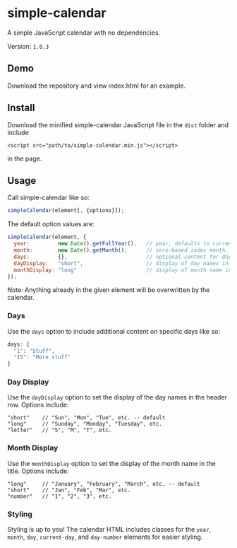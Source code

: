 # simple-calendar
A simple JavaScript calendar with no dependencies.

Version: `1.0.3`

## Demo
Download the repository and view index.html for an example.

## Install
Download the minified simple-calendar JavaScript file in the `dist` folder and include
```
<script src="path/to/simple-calendar.min.js"></script>
```
in the page.

## Usage
Call simple-calendar like so:
```js
simpleCalendar(element[, {options}]);
```

The default option values are:
```js
simpleCalendar(element, {
  year:         new Date().getFullYear(),   // year, defaults to current year
  month:        new Date().getMonth(),      // zero-based index month, defaults to current month
  days:         {},                         // optional content for day cells
  dayDisplay:   "short",                    // display of day names in header row
  monthDisplay: "long"                      // display of month name in title
});
```

Note: Anything already in the given element will be overwritten by the calendar.

### Days
Use the `days` option to include additional content on specific days like so:
```js
days: {
  "1": "Stuff",
  "15": "More stuff"
}
```

### Day Display
Use the `dayDisplay` option to set the display of the day names in the header row. Options include:
```
"short"    // "Sun", "Mon", "Tue", etc. -- default
"long"     // "Sunday", "Monday", "Tuesday", etc.
"letter"   // "S", "M", "T", etc.
```

### Month Display
Use the `monthDisplay` option to set the display of the month name in the title. Options include:
```
"long"     // "January", "February", "March", etc. -- default
"short"    // "Jan", "Feb", "Mar", etc.
"number"   // "1", "2", "3", etc.
```

### Styling
Styling is up to you! The calendar HTML includes classes for the `year`, `month`, `day`, `current-day`, and `day-number` elements for easier styling.